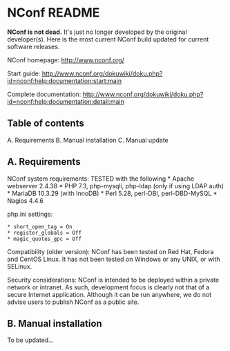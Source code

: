 NConf README
============

**NConf is not dead.** It's just no longer developed by the original developer(s). Here is the most current NConf build updated for current software releases.

NConf homepage:
http://www.nconf.org/

Start guide:
http://www.nconf.org/dokuwiki/doku.php?id=nconf:help:documentation:start:main

Complete documentation:
http://www.nconf.org/dokuwiki/doku.php?id=nconf:help:documentation:detail:main

Table of contents
-----------------
A. Requirements
B. Manual installation
C. Manual update


A. Requirements
---------------

NConf system requirements:
   TESTED with the following
    * Apache webserver 2.4.38
    * PHP 7.3, php-mysqli, php-ldap (only if using LDAP auth)
    * MariaDB 10.3.29 (with InnoDB)
    * Perl 5.28, perl-DBI, perl-DBD-MySQL
    * Nagios 4.4.6


php.ini settings:

    * short_open_tag = On
    * register_globals = Off
    * magic_quotes_gpc = Off 


Compatibility (older version):
NConf has been tested on Red Hat, Fedora and CentOS Linux.
It has not been tested on Windows or any UNIX, or with SELinux.


Security considerations:
NConf is intended to be deployed within a private network or intranet. As such, development focus is clearly not that of a secure Internet application. Although it can be run anywhere, we do not advise users to publish NConf as a public site. 


B. Manual installation
----------------------
To be updated...
